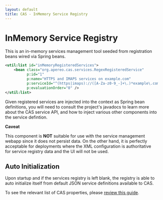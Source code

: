 ```yaml
---
layout: default
title: CAS - InMemory Service Registry
---
```


# InMemory Service Registry

This is an in-memory services management tool seeded from registration beans wired via Spring beans.

```xml
<util:list id="inMemoryRegisteredServices">
    <bean class="org.apereo.cas.services.RegexRegisteredService"
          p:id="1"
          p:name="HTTPS and IMAPS services on example.com"
          p:serviceId="^(https|imaps)://([A-Za-z0-9_-]+\.)*example\.com/.*"
          p:evaluationOrder="0" />
</util:list>
```

Given registered services are injected into the context as Spring bean definitions, you will need to consult the project's javadocs
to learn more about the CAS service API, and how to inject various other components into the service defintion. 

<div class="alert alert-info"><strong>Caveat</strong><p>
This component is <strong>NOT</strong> suitable for use with the service management webapp since it does not persist data.
On the other hand, it is perfectly acceptable for deployments where the XML configuration is authoritative for
service registry data and the UI will not be used.
</p></div>

## Auto Initialization

Upon startup and if the services registry is left blank, 
the registry is able to auto initialize itself from default 
JSON service definitions available to CAS. 

To see the relevant list of CAS properties, please [review this guide](Configuration-Properties.html).

